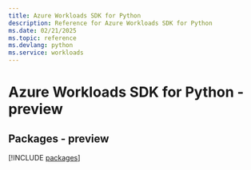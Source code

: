 ```yaml
---
title: Azure Workloads SDK for Python
description: Reference for Azure Workloads SDK for Python
ms.date: 02/21/2025
ms.topic: reference
ms.devlang: python
ms.service: workloads
---
```

# Azure Workloads SDK for Python - preview
## Packages - preview
[!INCLUDE [packages](workloads-index.md)]